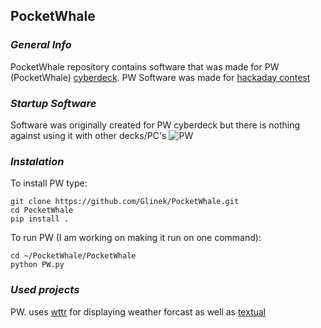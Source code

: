 ## PocketWhale
### _General Info_
PocketWhale repository contains software that was made for PW (PocketWhale) [cyberdeck](https://hackaday.io/project/186766-pocketwhale). PW Software was made for [hackaday contest](https://hackaday.io/contest/186672-2022-cyberdeck-contest)

### _Startup Software_
Software was originally created for PW cyberdeck but there is nothing against using it with other decks/PC's
![PW](https://user-images.githubusercontent.com/102923486/186138690-534fd21c-d70f-4788-9f14-46a0d669dc3a.png)

### _Instalation_
To install PW type:
```
git clone https://github.com/Glinek/PocketWhale.git
cd PocketWhale
pip install .
```
To run PW (I am working on making it run on one command):
```
cd ~/PocketWhale/PocketWhale
python PW.py
```
### _Used projects_
 PW. uses [wttr](https://github.com/chubin/wttr.in) for displaying weather forcast as well as [textual](https://github.com/Textualize/textual)
